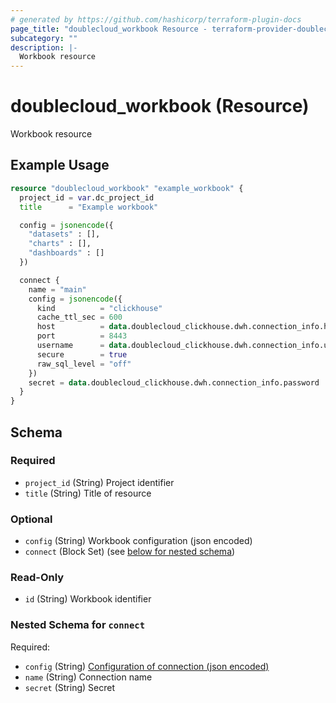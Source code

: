 ```yaml
---
# generated by https://github.com/hashicorp/terraform-plugin-docs
page_title: "doublecloud_workbook Resource - terraform-provider-doublecloud"
subcategory: ""
description: |-
  Workbook resource
---
```


# doublecloud_workbook (Resource)

Workbook resource

## Example Usage

```terraform
resource "doublecloud_workbook" "example_workbook" {
  project_id = var.dc_project_id
  title      = "Example workbook"

  config = jsonencode({
    "datasets" : [],
    "charts" : [],
    "dashboards" : []
  })

  connect {
    name = "main"
    config = jsonencode({
      kind          = "clickhouse"
      cache_ttl_sec = 600
      host          = data.doublecloud_clickhouse.dwh.connection_info.host
      port          = 8443
      username      = data.doublecloud_clickhouse.dwh.connection_info.user
      secure        = true
      raw_sql_level = "off"
    })
    secret = data.doublecloud_clickhouse.dwh.connection_info.password
  }
}
```

<!-- schema generated by tfplugindocs -->
## Schema

### Required

- `project_id` (String) Project identifier
- `title` (String) Title of resource

### Optional

- `config` (String) Workbook configuration (json encoded)
- `connect` (Block Set) (see [below for nested schema](#nestedblock--connect))

### Read-Only

- `id` (String) Workbook identifier

<a id="nestedblock--connect"></a>
### Nested Schema for `connect`

Required:

- `config` (String) [Configuration of connection (json encoded)](https://double.cloud/docs/en/public-api/api-reference/visualization/configs/Connection)
- `name` (String) Connection name
- `secret` (String) Secret


